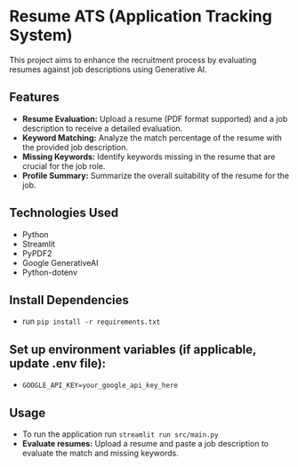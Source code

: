 # Resume ATS (Application Tracking System)

This project aims to enhance the recruitment process by evaluating resumes against job descriptions using Generative AI.

## Features

- **Resume Evaluation:** Upload a resume (PDF format supported) and a job description to receive a detailed evaluation.
- **Keyword Matching:** Analyze the match percentage of the resume with the provided job description.
- **Missing Keywords:** Identify keywords missing in the resume that are crucial for the job role.
- **Profile Summary:** Summarize the overall suitability of the resume for the job.

## Technologies Used

- Python
- Streamlit
- PyPDF2
- Google GenerativeAI
- Python-dotenv

## Install Dependencies
- run `pip install -r requirements.txt`

## Set up environment variables (if applicable, update .env file):
- `GOOGLE_API_KEY=your_google_api_key_here`

## Usage
- To run the application run `streamlit run src/main.py`
- **Evaluate resumes:** Upload a resume and paste a job description to evaluate the match and missing keywords.
